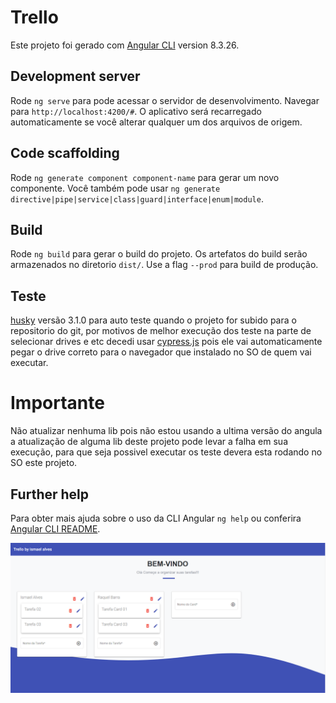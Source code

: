 # Trello

Este projeto foi gerado com [Angular CLI](https://github.com/angular/angular-cli) version 8.3.26.

## Development server

Rode `ng serve` para pode acessar o servidor de desenvolvimento. Navegar para `http://localhost:4200/#`. O aplicativo será recarregado automaticamente se você alterar qualquer um dos arquivos de origem.

## Code scaffolding

Rode `ng generate component component-name` para gerar um novo componente. Você também pode usar `ng generate directive|pipe|service|class|guard|interface|enum|module`.

## Build

Rode `ng build` para gerar o build do projeto. Os artefatos do build serão armazenados no diretorio `dist/`. Use a flag `--prod` para build de produção.

## Teste

[husky](https://www.npmjs.com/package/husky) versão 3.1.0
para auto teste quando o projeto for subido para o repositorio do git, por motivos de melhor execução dos teste na parte de selecionar drives e etc decedi usar [cypress.js](https://www.cypress.io/) 
pois ele vai automaticamente pegar o drive correto para o navegador que instalado no SO de quem vai executar.

# Importante
Não atualizar nenhuma lib pois não estou usando a ultima versão do angula a atualização de alguma lib deste projeto pode levar a falha em sua execução, para que seja possivel executar os teste devera
esta rodando no SO este projeto.

## Further help

Para obter mais ajuda sobre o uso da CLI Angular `ng help` ou conferira [Angular CLI README](https://github.com/angular/angular-cli/blob/master/README.md).

![App UI](/app.png)
